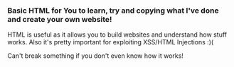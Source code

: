 <h3> Basic HTML for You to learn, try and copying what I've done and create your own website!</h3>

<p>HTML is useful as it allows you to build websites and understand how stuff works. Also it's pretty important for exploiting XSS/HTML Injections :)(</p>
<p>Can't break something if you don't even know how it works!</p>
